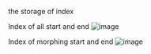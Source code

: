 the storage of index

Index of all start and end
![image]()

Index of morphing start and end
![image]()